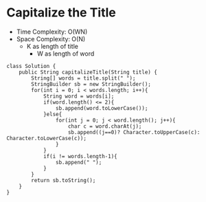 # Capitalize the Title

- Time Complexity: O(WN)
- Space Complexity: O(N)
  - K as length of title
    - W as length of word

```
class Solution {
    public String capitalizeTitle(String title) {
        String[] words = title.split(" ");
        StringBuilder sb = new StringBuilder();
        for(int i = 0; i < words.length; i++){
            String word = words[i];
            if(word.length() <= 2){
                sb.append(word.toLowerCase());
            }else{
                for(int j = 0; j < word.length(); j++){
                    char c = word.charAt(j);
                    sb.append((j==0)? Character.toUpperCase(c): Character.toLowerCase(c));
                }
            }
            if(i != words.length-1){
                sb.append(" ");
            }
        }
        return sb.toString();
    }
}
```
